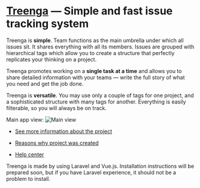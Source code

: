 # [Treenga](https://treenga.com/) — Simple and fast issue tracking system

Treenga is  **simple**. Team functions as the main umbrella under which all issues sit. It shares everything with all its members. Issues are grouped with hierarchical tags which allow you to create a structure that perfectly replicates your thinking on a project.  

Treenga promotes working on a  **single task at a time**  and allows you to share detailed information with your teams — write the full story of what you need and get the job done.  

Treenga is  **versatile**. You may use only a couple of tags for one project, and a sophisticated structure with many tags for another. Everything is easily filterable, so you will always be on track.

Main app view:
![Main view](https://treenga.com/assets/img/features/mainwindow.png?h=ffa3a449df4afc089543574e55e0f03c)

 - [See more information about the
   project](https://treenga.com/about.html)
   
  - [Reasons why project was
   created](https://medium.com/@GreatUX/treenga-the-new-task-management-system-4b778971011d)
   
-  [Help center](https://help.treenga.com/)

Treenga is made by using Laravel and Vue.js. Installation instructions will be prepared soon, but if you have Laravel experience, it should not be a problem to install.
